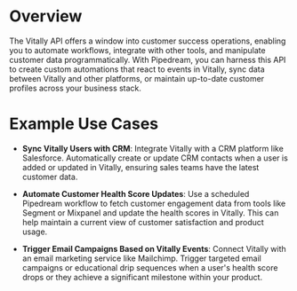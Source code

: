 # Overview

The Vitally API offers a window into customer success operations, enabling you to automate workflows, integrate with other tools, and manipulate customer data programmatically. With Pipedream, you can harness this API to create custom automations that react to events in Vitally, sync data between Vitally and other platforms, or maintain up-to-date customer profiles across your business stack.

# Example Use Cases

- **Sync Vitally Users with CRM**: Integrate Vitally with a CRM platform like Salesforce. Automatically create or update CRM contacts when a user is added or updated in Vitally, ensuring sales teams have the latest customer data.

- **Automate Customer Health Score Updates**: Use a scheduled Pipedream workflow to fetch customer engagement data from tools like Segment or Mixpanel and update the health scores in Vitally. This can help maintain a current view of customer satisfaction and product usage.

- **Trigger Email Campaigns Based on Vitally Events**: Connect Vitally with an email marketing service like Mailchimp. Trigger targeted email campaigns or educational drip sequences when a user's health score drops or they achieve a significant milestone within your product.
